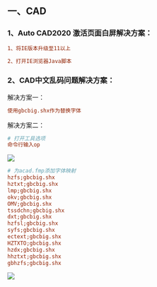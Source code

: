 ## 一、CAD

### 1、Auto CAD2020 激活页面白屏解决方案：

```ini
1、将IE版本升级至11以上

2、打开IE浏览器Java脚本
```

### 2、CAD中文乱码问题解决方案：

解决方案一：

```ini
使用gbcbig.shx作为替换字体
```

解决方案二：

```ini
# 打开工具选项
命令行输入op
```

![](E:\owen\data\TyporaData\Auto\中文乱码.jpg)

```ini
# 为acad.fmp添加字体映射
hzfs;gbcbig.shx
hztxt;gbcbig.shx
lmp;gbcbig.shx
okv;gbcbig.shx
OMV;gbcbig.shx
tssdchn;gbcbig.shx
dxt;gbcbig.shx
hzfsl;gbcbig.shx
syfs;gbcbig.shx
ectext;gbcbig.shx
HZTXTO;gbcbig.shx
hzdx;gbcbig.shx
hhztxt;gbcbig.shx
gbhzfs;gbcbig.shx
```

![](E:\owen\data\TyporaData\Auto\中文乱码_设置fmp文件)

